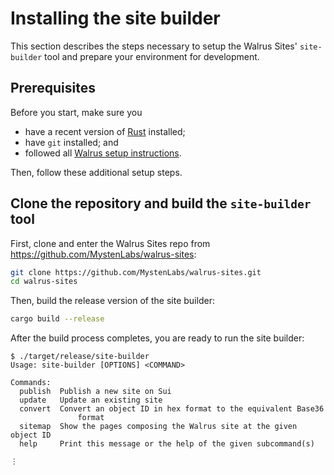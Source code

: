 # Installing the site builder

This section describes the steps necessary to setup the Walrus Sites' `site-builder` tool and
prepare your environment for development.

## Prerequisites

Before you start, make sure you

- have a recent version of [Rust](https://www.rust-lang.org/tools/install) installed;
- have `git` installed; and
- followed all [Walrus setup instructions](../usage/setup.md).

Then, follow these additional setup steps.

## Clone the repository and build the `site-builder` tool

First, clone and enter the Walrus Sites repo from <https://github.com/MystenLabs/walrus-sites>:

``` sh
git clone https://github.com/MystenLabs/walrus-sites.git
cd walrus-sites
```

Then, build the release version of the site builder:

``` sh
cargo build --release
```

After the build process completes, you are ready to run the site builder:

```terminal
$ ./target/release/site-builder
Usage: site-builder [OPTIONS] <COMMAND>

Commands:
  publish  Publish a new site on Sui
  update   Update an existing site
  convert  Convert an object ID in hex format to the equivalent Base36
               format
  sitemap  Show the pages composing the Walrus site at the given object ID
  help     Print this message or the help of the given subcommand(s)

⋮
```
